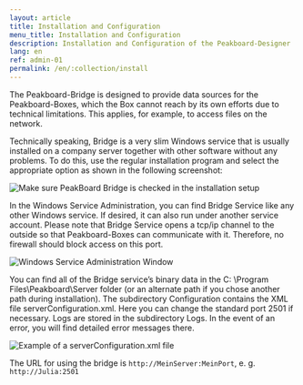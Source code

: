 ```yaml
---
layout: article
title: Installation and Configuration
menu_title: Installation and Configuration
description: Installation and Configuration of the Peakboard-Designer
lang: en
ref: admin-01
permalink: /en/:collection/install
---
```


The Peakboard-Bridge is designed to provide data sources for the Peakboard-Boxes, which the Box cannot reach by its own efforts due to technical limitations. This applies, for example, to access files on the network.

Technically speaking, Bridge is a very slim Windows service that is usually installed on a company server together with other software without any problems. To do this, use the regular installation program and select the appropriate option as shown in the following screenshot:

![Make sure PeakBoard Bridge is checked in the installation setup](/assets/images/admin/install/peakboard-designer-setup-bridge.png)

In the Windows Service Administration, you can find Bridge Service like any other Windows service. If desired, it can also run under another service account. Please note that Bridge Service opens a tcp/ip channel to the outside so that Peakboard-Boxes can communicate with it. Therefore, no firewall should block access on this port.

![Windows Service Administration Window ](/assets/images/admin/install/windows-service-administration-window.png)

You can find all of the Bridge service’s binary data in the C: \Program Files\Peakboard\Server folder (or an alternate path if you chose another path during installation). The subdirectory Configuration contains the XML file serverConfiguration.xml. Here you can change the standard port 2501 if necessary. Logs are stored in the subdirectory Logs. In the event of an error, you will find detailed error messages there.

![Example of  a serverConfiguration.xml file](/assets/images/admin/install/example-of-server-configuration-xml-file.png)

The URL for using the bridge is `http://MeinServer:MeinPort`, e. g. `http://Julia:2501`
